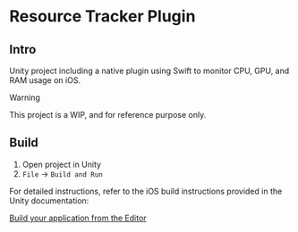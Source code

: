 # Resource Tracker Plugin

## Intro

Unity project including a native plugin using Swift to monitor CPU, GPU, and RAM usage on iOS.

> [!WARNING]
> This project is a WIP, and for reference purpose only.

## Build

1. Open project in Unity
2. `File` -> `Build and Run`

For detailed instructions, refer to the iOS build instructions provided in the Unity documentation:

[Build your application from the Editor](https://docs.unity3d.com/Manual/iphone-BuildProcess.html "Build your application from the Editor")
